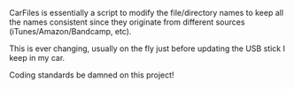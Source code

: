 CarFiles is essentially a script to modify the file/directory names to keep all the names consistent since they originate from different sources (iTunes/Amazon/Bandcamp, etc).

This is ever changing, usually on the fly just before updating the USB stick I keep in my car.

Coding standards be damned on this project!
